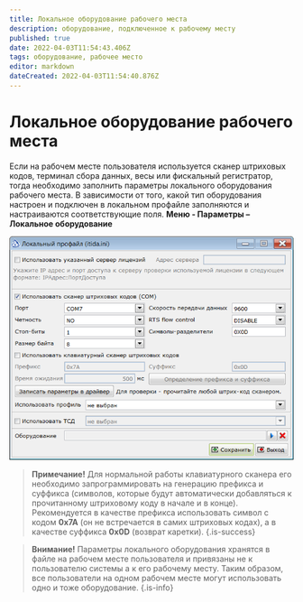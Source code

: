 ```yaml
---
title: Локальное оборудование рабочего места
description: оборудование, подключенное к рабочему месту
published: true
date: 2022-04-03T11:54:43.406Z
tags: оборудование, рабочее место
editor: markdown
dateCreated: 2022-04-03T11:54:40.876Z
---
```


# Локальное оборудование рабочего места
Если на рабочем месте пользователя используется сканер штриховых кодов, терминал сбора данных, весы или фискальный регистратор, тогда необходимо заполнить параметры локального оборудования рабочего места.
В зависимости от того, какой тип оборудования настроен и подключен в локальном профайле заполняются и настраиваются соответствующие поля.
**Меню - Параметры – Локальное оборудование**

![local-devices.png](/images/quick-start/local-devices.png)

> **Примечание!** Для нормальной работы клавиатурного сканера его необходимо запрограммировать на генерацию префикса и суффикса (символов, которые будут автоматически добавляться к прочитанному штриховому коду в начале и в конце). Рекомендуется в качестве префикса использовать символ с кодом **0x7A** (он не встречается в самих штриховых кодах), а в качестве суффикса **0x0D** (возврат каретки).
{.is-success}


> **Внимание!** Параметры локального оборудования хранятся в файле на рабочем месте пользователя и привязаны не к пользователю системы а к его рабочему месту. Таким образом, все пользователи на одном рабочем месте могут использовать одно и тоже оборудование.
{.is-info}
